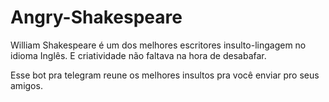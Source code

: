 # Angry-Shakespeare

William Shakespeare é um dos melhores escritores insulto-lingagem no idioma Inglês.
E criatividade não faltava na hora de desabafar.

Esse bot pra telegram reune os melhores insultos pra você enviar pro seus amigos.
